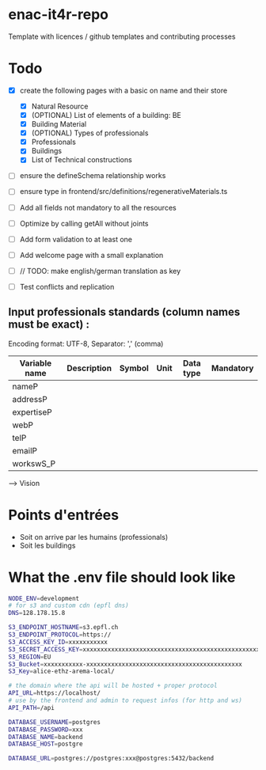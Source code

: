 # enac-it4r-repo

Template with licences / github templates and contributing processes

# Todo
- [x] create the following pages with a basic on name and their store
  - [x] Natural Resource
  - [x] (OPTIONAL) List of elements of a building: BE 
  - [x] Building Material
  - [x] (OPTIONAL) Types of professionals
  - [x] Professionals
  - [x] Buildings
  - [x] List of Technical constructions

- [ ] ensure the defineSchema relationship works
- [ ] ensure type in frontend/src/definitions/regenerativeMaterials.ts
- [ ] Add all fields not mandatory to all the resources
- [ ] Optimize by calling getAll without joints

- [ ] Add form validation to at least one
- [ ] Add welcome page with a small explanation
- [ ] // TODO: make english/german translation as key
- [ ] Test conflicts and replication

## Input professionals	standards (column names must be exact) :

Encoding format: UTF-8, Separator: ',' (comma)


| Variable name         | Description                                             | Symbol    | Unit    | Data type | Mandatory       |
| --------------------- | ------------------------------------------------------- | --------- | ------- | --------- | --------------- |
| nameP                 |                              |        |    |    |               |
| addressP                 |                              |        |    |    |               |
| expertiseP                 |                              |        |    |    |               |
| webP                 |                              |        |    |    |               |
| telP                 |                              |        |    |    |               |
| emailP                 |                              |        |    |    |               |
| workswS_P                 |                              |        |    |    |               |




--> Vision

# Points d'entrées
- Soit on arrive par les humains (professionals)
- Soit les buildings


# What the .env file should look like

```sh
NODE_ENV=development
# for s3 and custom cdn (epfl dns)
DNS=128.178.15.8

S3_ENDPOINT_HOSTNAME=s3.epfl.ch
S3_ENDPOINT_PROTOCOL=https://
S3_ACCESS_KEY_ID=xxxxxxxxxxx
S3_SECRET_ACCESS_KEY=xxxxxxxxxxxxxxxxxxxxxxxxxxxxxxxxxxxxxxxxxxxxxxxxxxxxxxx
S3_REGION=EU
S3_Bucket=xxxxxxxxxxx-xxxxxxxxxxxxxxxxxxxxxxxxxxxxxxxxxxxxxxxxxxxx
S3_Key=alice-ethz-arema-local/

# the domain where the api will be hosted + proper protocol
API_URL=https://localhost/
# use by the frontend and admin to request infos (for http and ws)
API_PATH=/api

DATABASE_USERNAME=postgres
DATABASE_PASSWORD=xxx
DATABASE_NAME=backend
DATABASE_HOST=postgre

DATABASE_URL=postgres://postgres:xxx@postgres:5432/backend
```